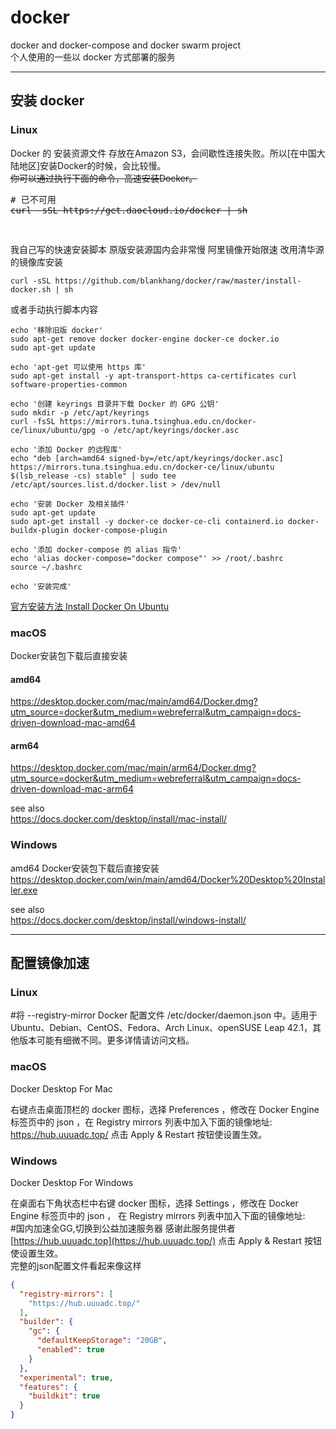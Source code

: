 # docker
docker and docker-compose and docker swarm project  
个人使用的一些以 docker 方式部署的服务 

---

## 安装 docker
### Linux
Docker 的 安装资源文件 存放在Amazon S3，会间歇性连接失败。所以[在中国大陆地区]安装Docker的时候，会比较慢。  
~~你可以通过执行下面的命令，高速安装Docker。~~

<pre>
# 已不可用
<s>curl -sSL https://get.daocloud.io/docker | sh</s>
</pre>


<pre>
  
</pre>

我自己写的快速安装脚本  原版安装源国内会非常慢 阿里镜像开始限速 改用清华源的镜像库安装
```shell
curl -sSL https://github.com/blankhang/docker/raw/master/install-docker.sh | sh
```
或者手动执行脚本内容
```shell
echo '移除旧版 docker'
sudo apt-get remove docker docker-engine docker-ce docker.io
sudo apt-get update

echo 'apt-get 可以使用 https 库'
sudo apt-get install -y apt-transport-https ca-certificates curl software-properties-common

echo '创建 keyrings 目录并下载 Docker 的 GPG 公钥'
sudo mkdir -p /etc/apt/keyrings
curl -fsSL https://mirrors.tuna.tsinghua.edu.cn/docker-ce/linux/ubuntu/gpg -o /etc/apt/keyrings/docker.asc

echo '添加 Docker 的远程库'
echo "deb [arch=amd64 signed-by=/etc/apt/keyrings/docker.asc] https://mirrors.tuna.tsinghua.edu.cn/docker-ce/linux/ubuntu $(lsb_release -cs) stable" | sudo tee /etc/apt/sources.list.d/docker.list > /dev/null

echo '安装 Docker 及相关插件'
sudo apt-get update
sudo apt-get install -y docker-ce docker-ce-cli containerd.io docker-buildx-plugin docker-compose-plugin

echo '添加 docker-compose 的 alias 指令'
echo 'alias docker-compose="docker compose"' >> /root/.bashrc
source ~/.bashrc

echo '安装完成'

```

[官方安装方法 Install Docker On Ubuntu](https://docs.docker.com/engine/install/ubuntu/)  


### macOS
Docker安装包下载后直接安装
#### amd64
https://desktop.docker.com/mac/main/amd64/Docker.dmg?utm_source=docker&utm_medium=webreferral&utm_campaign=docs-driven-download-mac-amd64
#### arm64
https://desktop.docker.com/mac/main/arm64/Docker.dmg?utm_source=docker&utm_medium=webreferral&utm_campaign=docs-driven-download-mac-arm64

see also  
https://docs.docker.com/desktop/install/mac-install/

### Windows 
amd64
Docker安装包下载后直接安装  
https://desktop.docker.com/win/main/amd64/Docker%20Desktop%20Installer.exe

see also  
https://docs.docker.com/desktop/install/windows-install/

---
## 配置镜像加速
### Linux
#将 --registry-mirror  Docker 配置文件 /etc/docker/daemon.json 中。适用于 Ubuntu、Debian、CentOS、Fedora、Arch Linux、openSUSE Leap 42.1，其他版本可能有细微不同。更多详情请访问文档。


### macOS
Docker Desktop For Mac

右键点击桌面顶栏的 docker 图标，选择 Preferences ，修改在 Docker Engine 标签页中的 json ，在 Registry mirrors 列表中加入下面的镜像地址:
https://hub.uuuadc.top/
点击 Apply & Restart 按钮使设置生效。

### Windows
Docker Desktop For Windows

在桌面右下角状态栏中右键 docker 图标，选择 Settings ，修改在 Docker Engine 标签页中的 json ， 在 Registry mirrors 列表中加入下面的镜像地址:  
#国内加速全GG,切换到公益加速服务器 感谢此服务提供者
[https://hub.uuuadc.top](https://hub.uuuadc.top/)
点击 Apply & Restart 按钮使设置生效。  
完整的json配置文件看起来像这样
```json
{
  "registry-mirrors": [
    "https://hub.uuuadc.top/"
  ],
  "builder": {
    "gc": {
      "defaultKeepStorage": "20GB",
      "enabled": true
    }
  },
  "experimental": true,
  "features": {
    "buildkit": true
  }
}
```
